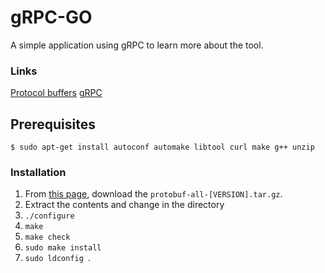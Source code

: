 # gRPC-GO
A simple application using gRPC to learn more about the tool.

  ### Links
  [Protocol buffers](https://developers.google.com/protocol-buffers)
  [gRPC](https://grpc.io)

## Prerequisites
```$ sudo apt-get install autoconf automake libtool curl make g++ unzip```

  ### Installation
  1. From [this page](https://github.com/protocolbuffers/protobuf/releases/tag/v3.6.1), download the ```protobuf-all-[VERSION].tar.gz```.
  2. Extract the contents and change in the directory
  3. ```./configure```
  4. ```make```
  5. ```make check```
  6. ```sudo make install```
  7. ```sudo ldconfig ```.

